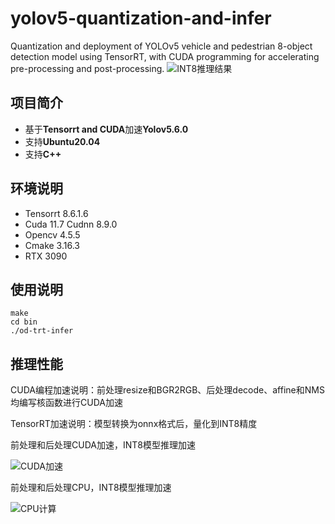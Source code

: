 # yolov5-quantization-and-infer
Quantization and deployment of YOLOv5 vehicle and pedestrian 8-object detection model using TensorRT, with CUDA programming for accelerating pre-processing and post-processing.
![INT8推理结果](https://raw.githubusercontent.com/allrivertosea/YOLOv5-model-quantization-and-inference/main/data/result/car4-detect-int8.png)
## 项目简介

- 基于**Tensorrt and CUDA**加速**Yolov5.6.0**
- 支持**Ubuntu20.04**
- 支持**C++**

## 环境说明

- Tensorrt 8.6.1.6
- Cuda 11.7 Cudnn 8.9.0
- Opencv 4.5.5
- Cmake 3.16.3
- RTX 3090

## 使用说明

```
make
cd bin
./od-trt-infer
```

## 推理性能

CUDA编程加速说明：前处理resize和BGR2RGB、后处理decode、affine和NMS均编写核函数进行CUDA加速

TensorRT加速说明：模型转换为onnx格式后，量化到INT8精度

前处理和后处理CUDA加速，INT8模型推理加速

![CUDA加速](https://raw.githubusercontent.com/allrivertosea/YOLOv5-model-quantization-and-inference/main/data/前处理和后处理CUDA编程加速.png)

前处理和后处理CPU，INT8模型推理加速

![CPU计算](https://raw.githubusercontent.com/allrivertosea/YOLOv5-model-quantization-and-inference/main/data/前处理和后处理CPU.png)

